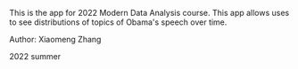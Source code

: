 This is the app for 2022 Modern Data Analysis course. This app allows uses to see distributions of topics of Obama's speech over time.

Author: Xiaomeng Zhang

2022 summer
